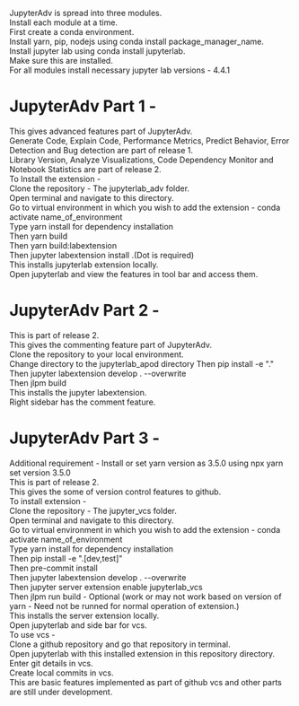 JupyterAdv is spread into three modules.\
Install each module at a time.\
First create a conda environment.\
Install yarn, pip, nodejs using conda install package_manager_name.\
Install jupyter lab using conda install jupyterlab.\
Make sure this are installed.\
For all modules install necessary jupyter lab versions - 4.4.1

# JupyterAdv Part 1 -
 This gives advanced features part of JupyterAdv.\
 Generate Code, Explain Code, Performance Metrics, Predict Behavior, Error Detection and Bug detection are part of release 1.\
 Library Version, Analyze Visualizations, Code Dependency Monitor and Notebook Statistics are part of release 2.\
 To Install the extension -\
 Clone the repository - The jupyterlab_adv folder.\
 Open terminal and navigate to this directory.\
 Go to virtual environment in which you wish to add the extension - conda activate name_of_environment\
 Type yarn install for dependency installation\
 Then yarn build\
 Then yarn build:labextension\
 Then jupyter labextension install .(Dot is required)\
 This installs jupyterlab extension locally.\
 Open jupyterlab and view the features in tool bar and access them.

# JupyterAdv Part 2 -
 This is part of release 2.\
 This gives the commenting feature part of JupyterAdv.\
 Clone the repository to your local environment.\
 Change directory to the jupyterlab_apod directory
 Then pip install -e "."\
 Then jupyter labextension develop . --overwrite\
 Then jlpm build\
 This installs the jupyter labextension.\
 Right sidebar has the comment feature.

# JupyterAdv Part 3 -
 Additional requirement - Install or set yarn version as 3.5.0 using npx yarn set version 3.5.0\
 This is part of release 2.\
 This gives the some of version control features to github.\
 To install extension - \
 Clone the repository - The jupyter_vcs folder.\
 Open terminal and navigate to this directory.\
 Go to virtual environment in which you wish to add the extension - conda activate name_of_environment\
 Type yarn install for dependency installation\
 Then pip install -e ".[dev,test]"\
 Then pre-commit install\
 Then jupyter labextension develop . --overwrite\
 Then jupyter server extension enable jupyterlab_vcs\
 Then jlpm run build - Optional (work or may not work based on version of yarn - Need not be runned for normal operation of extension.)\
 This installs the server extension locally.\
 Open jupyterlab and side bar for vcs.\
 To use vcs -\
 Clone a github repository and go that repository in terminal.\
 Open jupyterlab with this installed extension in this repository directory.\
 Enter git details in vcs.\
 Create local commits in vcs.\
 This are basic features implemented as part of github vcs and other parts are still under development.
 
